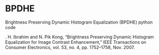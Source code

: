 # BPDHE
Brightness Preserving Dynamic Histogram Equalization (BPDHE) python code


. H. Ibrahim and N. Pik Kong, “Brightness Preserving Dynamic Histogram Equalization for Image Contrast Enhancement,” IEEE Transactions on Consumer Electronics, vol. 53, no. 4, pp. 1752–1758, Nov. 2007.
